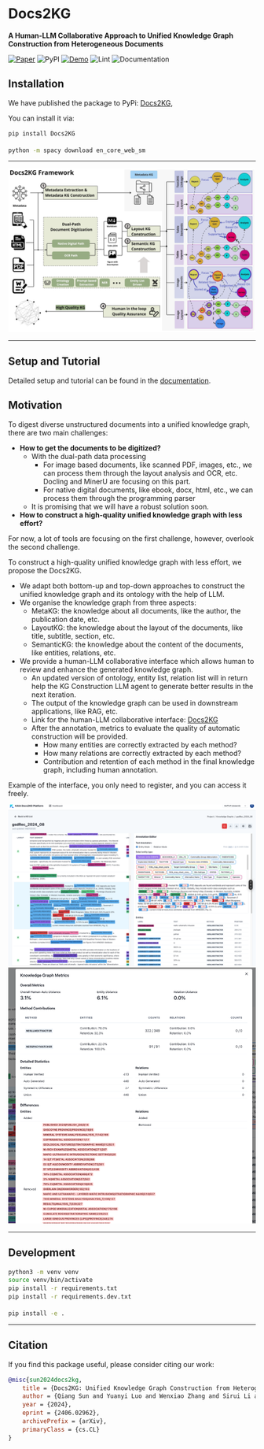 # Docs2KG

**A Human-LLM Collaborative Approach to Unified Knowledge Graph Construction from Heterogeneous Documents**

[![Paper](https://img.shields.io/badge/Paper-View-green?style=flat&logo=adobeacrobatreader)](./docs/files/Docs2KG.v2.pdf)
![PyPI](https://img.shields.io/pypi/v/Docs2KG)
[![Demo](https://img.shields.io/badge/Demo-Available-blue)](https://docs2kg.ai4wa.com/Video/)
![Lint](https://github.com/AI4WA/Docs2KG/actions/workflows/lint.yml/badge.svg)
![Documentation](https://github.com/AI4WA/Docs2KG/actions/workflows/docs.yml/badge.svg)

## Installation

We have published the package to PyPi: [Docs2KG](https://pypi.org/project/Docs2KG/),

You can install it via:

```bash
pip install Docs2KG

python -m spacy download en_core_web_sm
```

---

![Docs2KG Design](./docs/images/Docs2KG-Design.jpg)

---

## Setup and Tutorial

Detailed setup and tutorial can be found in the [documentation](https://docs2kg.ai4wa.com/Tutorial/1.GettingStarted/).



## Motivation

To digest diverse unstructured documents into a unified knowledge graph, there are two main challenges:

- **How to get the documents to be digitized?**
    - With the dual-path data processing
        - For image based documents, like scanned PDF, images, etc., we can process them through the layout analysis and
          OCR, etc. Docling and MinerU are focusing on this part.
        - For native digital documents, like ebook, docx, html, etc., we can process them through the programming parser
    - It is promising that we will have a robust solution soon.
- **How to construct a high-quality unified knowledge graph with less effort?**

For now, a lot of tools are focusing on the first challenge, however, overlook the second challenge.

To construct a high-quality unified knowledge graph with less effort, we propose the Docs2KG.

- We adapt both bottom-up and top-down approaches to construct the unified knowledge graph and its ontology with the
  help of LLM.
- We organise the knowledge graph from three aspects:
    - MetaKG: the knowledge about all documents, like the author, the publication date, etc.
    - LayoutKG: the knowledge about the layout of the documents, like title, subtitle, section, etc.
    - SemanticKG: the knowledge about the content of the documents, like entities, relations, etc.
- We provide a human-LLM collaborative interface which allows human to review and enhance the generated knowledge graph.
    - An updated version of ontology, entity list, relation list will in return help the KG Construction LLM agent to
      generate better results in the next iteration.
    - The output of the knowledge graph can be used in downstream applications, like RAG, etc.
    - Link for the human-LLM collaborative interface: [Docs2KG](https://docs2kg.kaiaperth.com/)
    - After the annotation, metrics to evaluate the quality of automatic construction will be provided.
        - How many entities are correctly extracted by each method?
        - How many relations are correctly extracted by each method?
        - Contribution and retention of each method in the final knowledge graph, including human annotation.

Example of the interface, you only need to register, and you can access it freely.

![Interface](./docs/images/interface-example.png)
![Metrics](./docs/images/metric-example.png)

---

## Development

```bash
python3 -m venv venv
source venv/bin/activate
pip install -r requirements.txt
pip install -r requirements.dev.txt

pip install -e .
```

---

## Citation

If you find this package useful, please consider citing our work:

```bibtex
@misc{sun2024docs2kg,
    title = {Docs2KG: Unified Knowledge Graph Construction from Heterogeneous Documents Assisted by Large Language Models},
    author = {Qiang Sun and Yuanyi Luo and Wenxiao Zhang and Sirui Li and Jichunyang Li and Kai Niu and Xiangrui Kong and Wei Liu},
    year = {2024},
    eprint = {2406.02962},
    archivePrefix = {arXiv},
    primaryClass = {cs.CL}
}
```